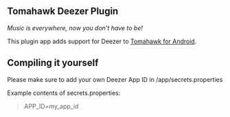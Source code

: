 ## Tomahawk Deezer Plugin

*Music is everywhere, now you don’t have to be!*

This plugin app adds support for Deezer to [Tomahawk for Android](https://github.com/tomahawk-player/tomahawk-android).

## Compiling it yourself

Please make sure to add your own Deezer App ID in /app/secrets.properties

Example contents of secrets.properties:
> APP_ID=my_app_id
